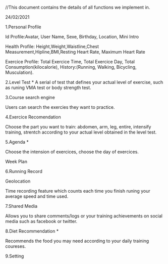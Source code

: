 //This document contains the details of all functions we implement in.

24/02/2021

1.Personal Profile
 
  Id Profile:Avatar, User Name, Sexe, Birthday, Location, Mini Intro
  
  Health Profile: Height,Weight,Waistline,Chest Measurement,Hipline,BMI,Resting Heart Rate, Maximum Heart Rate
  
  Exercice Profile: Total Exercice Time, Total Exercice Day, Total Consumption(kilocalorie), History:(Running, Walking, Bicycling, Musculation).
  
2.Level Test * 
  A serial of test that defines your actual level of exercise, such as runing VMA test or body strength test.

3.Course search engine

  Users can search the exercies they want to practice.

4.Exercice Recomendation

  Choose the part you want to train: abdomen, arm, leg, entire,  intensify training, strentch according to your actual level obtained in the level test.

5.Agenda *

  Choose the intension of exercices, choose the day of exercices.
  
  Week Plan

6.Running Record 

  Geolocation
  
  Time recording feature which counts each time you finish runing your average speed and time used.

7.Shared Media

  Allows you to share comments/logs or your training achievements on social media such as facebook or twitter.

8.Diet Recommendation *

  Recommends the food you may need according to your daily training coureses.

9.Setting
